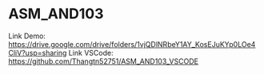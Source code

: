 # ASM_AND103
Link Demo: https://drive.google.com/drive/folders/1vjQDlNRbeY1AY_KosEJuKYp0LOe4CliV?usp=sharing
Link VSCode: https://github.com/Thangtn52751/ASM_AND103_VSCODE
